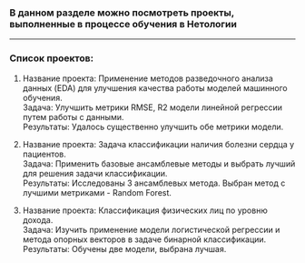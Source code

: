 ### В данном разделе можно посмотреть проекты, выполненные в процессе обучения в Нетологии
---
### Список проектов:

1. Название проекта: Применение методов разведочного анализа данных (EDA) для улучшения качества работы моделей машинного обучения.<br>
Задача: Улучшить метрики RMSE, R2 модели линейной регрессии путем работы с данными.<br>
Результаты: Удалось существенно улучшить обе метрики модели.

2. Название проекта: Задача классификации наличия болезни сердца у пациентов.<br>
Задача: Применить базовые ансамблевые методы и выбрать лучший для решения задачи классификации.<br>
Результаты: Исследованы 3 ансамблевых метода. Выбран метод с лучшими метриками - Random Forest.

3. Название проекта: Классификация физических лиц по уровню дохода.<br>
Задача: Изучить применение модели логистической регрессии и метода опорных векторов в задаче бинарной классификации.<br>
Результаты: Обучены две модели, выбрана лучшая.
